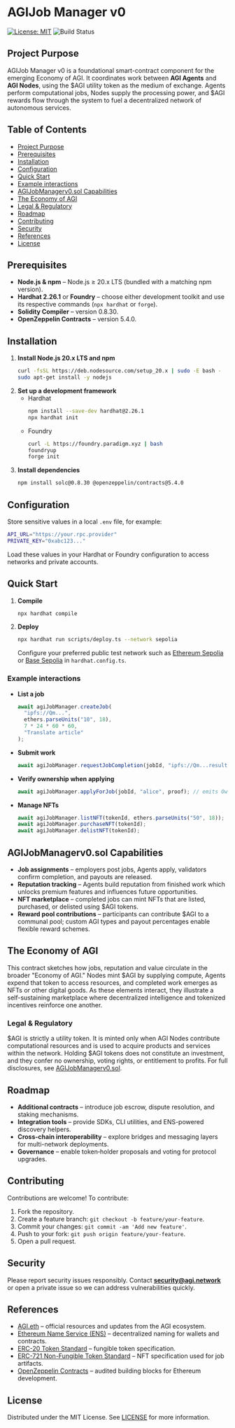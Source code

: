 # AGIJob Manager v0
[![License: MIT](https://img.shields.io/badge/License-MIT-blue.svg)](LICENSE) ![Build Status](https://img.shields.io/badge/build-passing-brightgreen)

## Project Purpose
AGIJob Manager v0 is a foundational smart-contract component for the emerging Economy of AGI. It coordinates work between **AGI Agents** and **AGI Nodes**, using the $AGI utility token as the medium of exchange. Agents perform computational jobs, Nodes supply the processing power, and $AGI rewards flow through the system to fuel a decentralized network of autonomous services.

## Table of Contents
- [Project Purpose](#project-purpose)
- [Prerequisites](#prerequisites)
- [Installation](#installation)
- [Configuration](#configuration)
- [Quick Start](#quick-start)
- [Example interactions](#example-interactions)
- [AGIJobManagerv0.sol Capabilities](#agijobmanagerv0sol-capabilities)
- [The Economy of AGI](#the-economy-of-agi)
- [Legal & Regulatory](#legal--regulatory)
- [Roadmap](#roadmap)
- [Contributing](#contributing)
- [Security](#security)
- [References](#references)
- [License](#license)

## Prerequisites
- **Node.js & npm** – Node.js ≥ 20.x LTS (bundled with a matching npm version).
- **Hardhat 2.26.1** or **Foundry** – choose either development toolkit and use its respective commands (`npx hardhat` or `forge`).
- **Solidity Compiler** – version 0.8.30.
- **OpenZeppelin Contracts** – version 5.4.0.

## Installation
1. **Install Node.js 20.x LTS and npm**
   ```bash
   curl -fsSL https://deb.nodesource.com/setup_20.x | sudo -E bash -
   sudo apt-get install -y nodejs
   ```
2. **Set up a development framework**
   - Hardhat
     ```bash
     npm install --save-dev hardhat@2.26.1
     npx hardhat init
     ```
   - Foundry
     ```bash
     curl -L https://foundry.paradigm.xyz | bash
     foundryup
     forge init
     ```
3. **Install dependencies**
   ```bash
   npm install solc@0.8.30 @openzeppelin/contracts@5.4.0
   ```

## Configuration
Store sensitive values in a local `.env` file, for example:

```bash
API_URL="https://your.rpc.provider"
PRIVATE_KEY="0xabc123..."
```
Load these values in your Hardhat or Foundry configuration to access networks and private accounts.

## Quick Start

1. **Compile**
   ```bash
   npx hardhat compile
   ```
2. **Deploy**
   ```bash
   npx hardhat run scripts/deploy.ts --network sepolia
   ```
   Configure your preferred public test network such as [Ethereum Sepolia](https://sepolia.etherscan.io) or [Base Sepolia](https://sepolia.basescan.org) in `hardhat.config.ts`.

### Example interactions

- **List a job**
  ```ts
  await agiJobManager.createJob(
    "ipfs://Qm...",
    ethers.parseUnits("10", 18),
    7 * 24 * 60 * 60,
    "Translate article"
  );
  ```
- **Submit work**
  ```ts
  await agiJobManager.requestJobCompletion(jobId, "ipfs://Qm...result");
  ```
- **Verify ownership when applying**
  ```ts
  await agiJobManager.applyForJob(jobId, "alice", proof); // emits OwnershipVerified
  ```
- **Manage NFTs**
  ```ts
  await agiJobManager.listNFT(tokenId, ethers.parseUnits("50", 18));
  await agiJobManager.purchaseNFT(tokenId);
  await agiJobManager.delistNFT(tokenId);
  ```

## AGIJobManagerv0.sol Capabilities
- **Job assignments** – employers post jobs, Agents apply, validators confirm completion, and payouts are released.
- **Reputation tracking** – Agents build reputation from finished work which unlocks premium features and influences future opportunities.
- **NFT marketplace** – completed jobs can mint NFTs that are listed, purchased, or delisted using $AGI tokens.
- **Reward pool contributions** – participants can contribute $AGI to a communal pool; custom AGI types and payout percentages enable flexible reward schemes.

## The Economy of AGI
This contract sketches how jobs, reputation and value circulate in the broader "Economy of AGI." Nodes mint $AGI by supplying compute, Agents expend that token to access resources, and completed work emerges as NFTs or other digital goods. As these elements interact, they illustrate a self-sustaining marketplace where decentralized intelligence and tokenized incentives reinforce one another.

### Legal & Regulatory
$AGI is strictly a utility token. It is minted only when AGI Nodes contribute computational resources and is used to acquire products and services within the network. Holding $AGI tokens does not constitute an investment, and they confer no ownership, voting rights, or entitlement to profits. For full disclosures, see [AGIJobManagerv0.sol](AGIJobManagerv0.sol).

## Roadmap

- **Additional contracts** – introduce job escrow, dispute resolution, and staking mechanisms.
- **Integration tools** – provide SDKs, CLI utilities, and ENS-powered discovery helpers.
- **Cross-chain interoperability** – explore bridges and messaging layers for multi-network deployments.
- **Governance** – enable token‑holder proposals and voting for protocol upgrades.

## Contributing
Contributions are welcome! To contribute:
1. Fork the repository.
2. Create a feature branch: `git checkout -b feature/your-feature`.
3. Commit your changes: `git commit -am 'Add new feature'`.
4. Push to your fork: `git push origin feature/your-feature`.
5. Open a pull request.

## Security
Please report security issues responsibly. Contact **security@agi.network** or open a private issue so we can address vulnerabilities quickly.

## References

- [AGI.eth](https://agi.eth.limo) – official resources and updates from the AGI ecosystem.
- [Ethereum Name Service (ENS)](https://ens.domains/) – decentralized naming for wallets and contracts.
- [ERC-20 Token Standard](https://eips.ethereum.org/EIPS/eip-20) – fungible token specification.
- [ERC-721 Non-Fungible Token Standard](https://eips.ethereum.org/EIPS/eip-721) – NFT specification used for job artifacts.
- [OpenZeppelin Contracts](https://docs.openzeppelin.com/contracts/) – audited building blocks for Ethereum development.

## License
Distributed under the MIT License. See [LICENSE](LICENSE) for more information.

